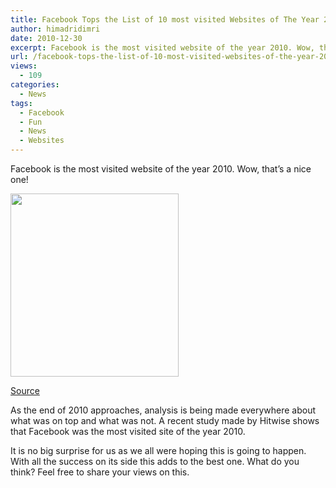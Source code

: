 ```yaml
---
title: Facebook Tops the List of 10 most visited Websites of The Year 2010
author: himadridimri
date: 2010-12-30
excerpt: Facebook is the most visited website of the year 2010. Wow, thats a nice one!
url: /facebook-tops-the-list-of-10-most-visited-websites-of-the-year-2010/
views:
  - 109
categories:
  - News
tags:
  - Facebook
  - Fun
  - News
  - Websites
---
```

Facebook is the most visited website of the year 2010. Wow, that&#8217;s a nice one!

<a href="http://fbknol.com/facebook-tops-the-list-of-10-most-visited-websites-of-the-year-2010/2010-top10-websites/" onclick="_gaq.push(['_trackEvent', 'outbound-article', 'http://fbknol.com/facebook-tops-the-list-of-10-most-visited-websites-of-the-year-2010/2010-top10-websites/', '']);" rel="attachment wp-att-4863"><img class="alignnone size-full wp-image-4863" src="http://cdn.devilsworkshop.org/files/2010/12/2010-Top10-websites.jpg" alt="" width="269" height="293" /></a>

<a href="http://www.hitwise.com/us/press-center/press-releases/facebook-was-the-top-search-term-in-2010-for-sec/" onclick="_gaq.push(['_trackEvent', 'outbound-article', 'http://www.hitwise.com/us/press-center/press-releases/facebook-was-the-top-search-term-in-2010-for-sec/', 'Source']);" >Source</a>

As the end of 2010 approaches, analysis is being made everywhere about what was on top and what was not. A recent study made by Hitwise shows that Facebook was the most visited site of the year 2010.

It is no big surprise for us as we all were hoping this is going to happen. With all the success on its side this adds to the best one. What do you think? Feel free to share your views on this.

